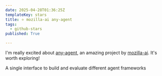 ```yaml
---
date: 2025-04-28T01:36:25Z
templateKey: stars
title: ⭐ mozilla-ai any-agent
tags:
  - github-stars
published: True

---
```


I'm really excited about [any-agent](https://github.com/mozilla-ai/any-agent), an amazing project by [mozilla-ai](https://github.com/mozilla-ai). It's worth exploring!

A single interface to build and evaluate different agent frameworks
